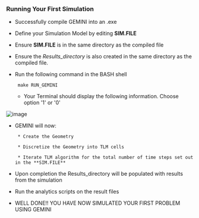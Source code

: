 ### Running Your First Simulation

* Successfully compile GEMINI into an .exe

* Define your Simulation Model by editing **SIM.FILE** 

* Ensure **SIM.FILE** is in the same directory as the compiled file

* Ensure the *Results_directory* is also created in the same directory as the compiled file.

* Run the following command in the BASH shell

       make RUN_GEMINI
      
    * Your Terminal should display the following information. Choose option '1' or '0' 
    
![image](https://user-images.githubusercontent.com/60849864/81107341-e99e4800-8f0e-11ea-81ab-bc9ee1486939.png)  


* GEMINI will now:

       * Create the Geometry
       
       * Discretize the Geometry into TLM cells
       
       * Iterate TLM algorithm for the total number of time steps set out in the **SIM.FILE** 

* Upon completion the Results_directory will be populated with results from the simulation

* Run the analytics scripts on the result files

* WELL DONE!! YOU HAVE NOW SIMULATED YOUR FIRST PROBLEM USING GEMINI
